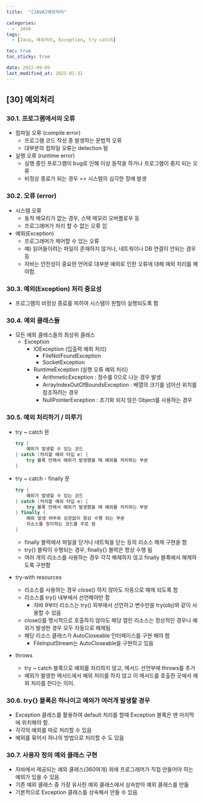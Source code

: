 ```yaml
---
title:  "[JAVA]예외처리" 

categories:
  -  JAVA
tags:
  - [Java, 예외처리, Exception, try-catch]

toc: true
toc_sticky: true

date: 2022-09-09
last_modified_at: 2023-01-31
---
```

[30] 예외처리
----
### 30.1. 프로그램에서의 오류
- 컴파일 오류 (compile error)
  - 프로그램 코드 작성 중 발생하는 문법적 오류 
  - 대부분의 컴파일 오류는 detection 됨 
- 실행 오류 (runtime error)
  - 실행 중인 프로그램이 bug로 인해 이상 동작을 하거나 프로그램이 중지 되는 오류 
  - 비정상 종료가 되는 경우 => 시스템의 심각한 장애 발생

### 30.2. 오류 (error)
- 시스템 오류 
  - 동적 메모리가 없는 경우, 스택 메모리 오버플로우 등
  - 프로그래머가 처리 할 수 없는 오류 임 
- 예외(Exception)
  - 프로그래머가 제어할 수 있는 오류 
  - 예) 읽어들이려는 파일이 존재하지 않거나, 네트웍이나 DB 연결이 안되는 경우 등
  - 자바는 안전성이 중요한 언어로 대부분 예외로 인한 오류에 대해 예외 처리를 해야함.

### 30.3. 예외(Exception) 처리 중요성        
- 프로그램의 비정상 종료를 피하여 시스템이 원할이 실행되도록 함 

### 30.4. 예외 클래스들 
- 모든 예외 클래스들의 최상위 클래스 
  - Exception
    - IOException (입출력 예외 처리)  
      - FileNotFoundException
      - SocketException  
    - RuntimeException (실행 오류 예외 처리)
      - ArithmeticException : 정수를 0으로 나눈 경우 발생
      - ArrayIndexOutOfBoundsException : 배열의 크기를 넘어선 위치를 참조하려는 경우
      - NullPointerException : 초기화 되지 않은 Object를 사용하는 경우 

### 30.5. 예외 처리하기 / 미루기 
- try ~ catch 문 
  ```java
  try {
      예외가 발생할 수 있는 코드 
  } catch (처리할 예외 타입 e) {
      try 블록 안에서 예외가 발생했을 때 예외를 처리하는 부분 
  }
  ```
- try ~ catch - finally 문 
  ```java
  try {
      예외가 발생할 수 있는 코드 
  } catch (처리할 예외 타입 e) {
      try 블록 안에서 예외가 발생했을 때 예외를 처리하는 부분 
  } finally {
      예외 발생 여부와 상관없이 항상 수행 되는 부분 
      리소스를 정리하는 코드를 주로 씀
  }   
  ```
    - finally 블럭에서 파일을 닫거나 네트웍을 닫는 등의 리소스 해제 구현을 함 
    - try{} 블럭이 수행되는 경우, finally{} 블럭은 항상 수행 됨 
    - 여러 개의 리소스를 사용하는 경우 각각 해제하지 않고 finally 블록에서 해제하도록 구현함

- try-with resources
  - 리소스를 사용하는 경우 close() 하지 않아도 자동으로 해제 되도록 함 
  - 리소스를 try() 내부에서 선언해야만 함
    - 자바 9부터 리소스는  try() 외부에서 선언하고 변수만을 try(obj)와 같이 사용할 수 있음
  - close()를 명시적으로 호출하지 않아도 해당 열린 리소스는 정상적인 경우나 예외가 발생한 경우 모두 자동으로 해제됨 
  - 해당 리소스 클래스가 AutoCloseable 인터페이스를 구현 해야 함 
    - FileInputStream는 AutoCloseable을 구현하고 있음 

- throws 
  - try ~ catch 블록으로 예외를 처리하지 않고, 메서드 선언부에 throws를 추가 
  - 예외가 발생한 메서드에서 예외 처리를 하지 않고 이 메서드를 호출한 곳에서 예외 처리를 한다는 의미. 

### 30.6. try{} 블록은 하나이고 예외가 여러개 발생할 경우
- Exception 클래스를 활용하여 default 처리를 할때 Exception 블록은 맨 마지막에 위치해야 함.
- 각각의 예외를 따로 처리할 수 있음
- 예외를 묶어서 하나의 방법으로 처리할 수 도 있음

### 30.7. 사용자 정의 예외 클래스 구현 
- 자바에서 제공되는 예외 클래스(360여개) 외에 프로그래머가 직접 만들어야 하는 예외가 있을 수 있음.
- 기존 예외 클래스 중 가장 유사한 예외 클래스에서 상속받아 예외 클래스를 만듦
- 기본적으로 Exception 클래스를 상속해서 만들 수 있음